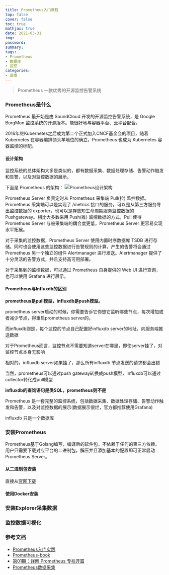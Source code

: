 ```yaml
---
title: Prometheus入门教程
top: false
cover: false
toc: true
mathjax: true
date: 2021-03-31
img:
password:
summary:
tags:
- Prometheus
- 数据库
- 监控
categories:
- 运维
---
```



> Prometheus 一款优秀的开源监控告警系统

<!--more-->

### Prometheus是什么
Prometheus 最开始是由 SoundCloud 开发的开源监控告警系统，是 Google BorgMon 监控系统的开源版本。能很好地与容器平台、云平台配合。

2016年继Kubernetes之后成为第二个正式加入CNCF基金会的项目，随着 Kubernetes 在容器编排领头羊地位的确立，Prometheus 也成为 Kubernetes 容器监控的标配。

#### 设计架构
监控系统的总体架构大多是类似的，都有数据采集、数据处理存储、告警动作触发和告警，以及对监控数据的展示。

下面是 Prometheus 的架构：
![Prometheus设计架构](https://aamuqiao.oss-cn-beijing.aliyuncs.com/uPic/Prometheus%E8%AE%BE%E8%AE%A1%E6%9E%B6%E6%9E%84.png)

Prometheus Server 负责定时从 Prometheus 采集端 Pull(拉) 监控数据。Prometheus 采集端可以是实现了 /metrics 接口的服务，可以是从第三方服务导出监控数据的 exporter，也可以是存放短生命周期服务监控数据的 Pushgateway。相比大多数采用 Push(推) 监控数据的方式，Pull 使得 Promethues Server 与被采集端的耦合度更低，Prometheus Server 更容易实现水平拓展。

对于采集的监控数据，Prometheus Server 使用内置时序数据库 TSDB 进行存储。同时也会使用这些监控数据进行告警规则的计算，产生的告警将会通过 Prometheus 另一个独立的组件 Alertmanager 进行发送。Alertmanager 提供了十分灵活的告警方式，并且支持高可用部署。

对于采集到的监控数据，可以通过 Prometheus 自身提供的 Web UI 进行查询，也可以使用 Grafana 进行展示。

#### Prometheus与Influxdb的区别

**prometheus是pull模型，influxdb是push模型。**

prometheus server启动的时候，你需要告诉它你想它监听哪些节点，每次增加或者减少节点，得重启prometheus server的。

而influxdb则是，每个监控的节点自己配置好influxdb server的地址，向服务端推送数据

对于Prometheus而言，监控节点不需要知道server在哪里，即使server挂了，对监控节点本身无影响

相对的，influxdb server如果挂了，那么所有influxdb 节点发送的请求都会出错

当然，prometheus可以通过push gateway转换成push模型，influxdb可以通过collector转化成pull模型

**influxdb的查询语句是类SQL，prometheus则不是**

Prometheus 是一套完整的监控系统，包括数据采集、数据处理存储、告警动作触发和告警，以及对监控数据的展示(数据展示很烂，官方都推荐使用Grafana)

influxdb 只是一个数据库

### 安装Prometheus
Prometheus基于Golang编写，编译后的软件包，不依赖于任何的第三方依赖。用户只需要下载对应平台的二进制包，解压并且添加基本的配置即可正常启动Prometheus Server。
#### 从二进制包安装
直接从[官网下载](https://prometheus.io/download/)

#### 使用Docker安装


### 安装Explorer采集数据

### 监控数据可视化

### 参考文档

- [Prometheus入门实践](https://juejin.cn/post/6844903938001469453)
- [Prometheus-book](https://yunlzheng.gitbook.io/prometheus-book/)
- [第01期：详解 Prometheus 专栏开篇](https://opensource.actionsky.com/20200427-prometheus/)
- [Prometheus数据采集](https://www.jianshu.com/p/6cc9a5046f17)